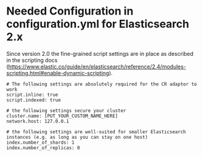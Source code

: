 # Needed Configuration in configuration.yml for Elasticsearch 2.x

Since version 2.0 the fine-grained script settings are in place as described in the scripting docs
(https://www.elastic.co/guide/en/elasticsearch/reference/2.4/modules-scripting.html#enable-dynamic-scripting).

```
# The following settings are absolutely required for the CR adaptor to work
script.inline: true
script.indexed: true

# the following settings secure your cluster
cluster.name: [PUT_YOUR_CUSTOM_NAME_HERE]
network.host: 127.0.0.1

# the following settings are well-suited for smaller Elasticsearch instances (e.g. as long as you can stay on one host)
index.number_of_shards: 1
index.number_of_replicas: 0
```
